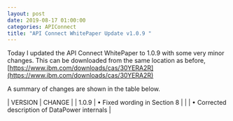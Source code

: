 ```yaml
---
layout: post
date: 2019-08-17 01:00:00
categories: APIConnect
title: "API Connect WhitePaper Update v1.0.9 "
---
```


Today I updated the API Connect WhitePaper to 1.0.9 with some very minor changes. This can be downloaded from the same location as before, [https://www.ibm.com/downloads/cas/30YERA2R](https://www.ibm.com/downloads/cas/30YERA2R)
<!--more-->

A summary of changes are shown in the table below.

| VERSION  | CHANGE |
| 1.0.9 |  • Fixed wording in Section 8  |
| | • Corrected description of DataPower internals |
